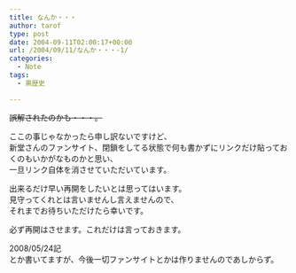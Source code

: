```yaml
---
title: なんか・・・
author: tarof
type: post
date: 2004-09-11T02:00:17+00:00
url: /2004/09/11/なんか・・・-1/
categories:
  - Note
tags:
  - 黒歴史

---
```

<del>誤解されたのかも・・・。</p> 


  <p>
    ここの事じゃなかったら申し訳ないですけど、<br /> 新堂さんのファンサイト、閉鎖をしてる状態で何も書かずにリンクだけ貼っておくのもいかがなものかと思い、<br /> 一旦リンク自体を消させていただいています。
  </p>



  <p>
    出来るだけ早い再開をしたいとは思ってはいます。<br /> 見守ってくれとは言いませんし言えませんので、<br /> それまでお待ちいただけたら幸いです。
  </p>



  <p>
    必ず再開はさせます。これだけは言っておきます。</del>
  </p>



  <p>
    2008/05/24記<br /> とか書いてますが、今後一切ファンサイトとかは作りませんのであしからず。
  </p>